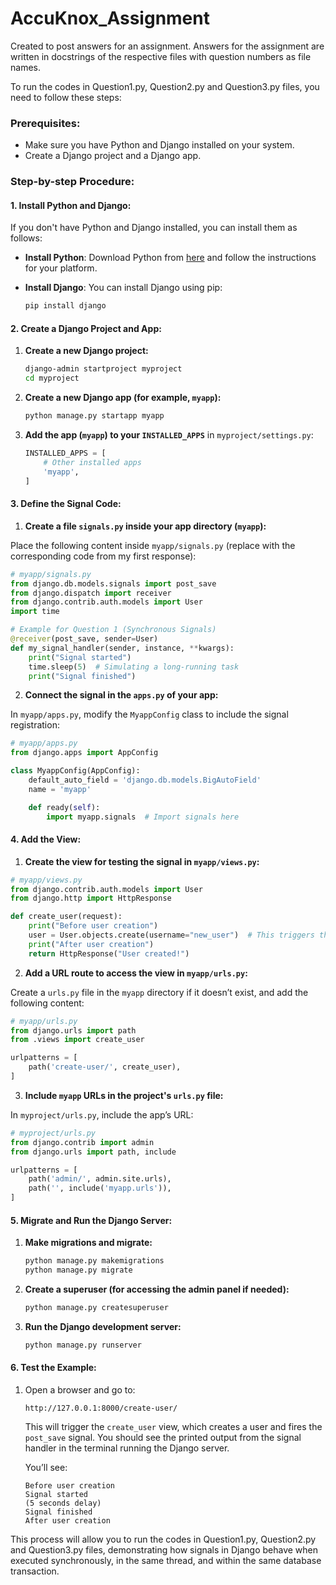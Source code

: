 # AccuKnox_Assignment
Created to post answers for an assignment. Answers for the assignment are written in docstrings of the respective files with question numbers as file names.

To run the codes in Question1.py, Question2.py and Question3.py files, you need to follow these steps:

### **Prerequisites:**
- Make sure you have Python and Django installed on your system.
- Create a Django project and a Django app.

### **Step-by-step Procedure:**

#### **1. Install Python and Django:**

If you don't have Python and Django installed, you can install them as follows:

- **Install Python**:
  Download Python from [here](https://www.python.org/downloads/) and follow the instructions for your platform.

- **Install Django**:
  You can install Django using pip:
  ```bash
  pip install django
  ```

#### **2. Create a Django Project and App:**

1. **Create a new Django project:**
   ```bash
   django-admin startproject myproject
   cd myproject
   ```

2. **Create a new Django app (for example, `myapp`):**
   ```bash
   python manage.py startapp myapp
   ```

3. **Add the app (`myapp`) to your `INSTALLED_APPS`** in `myproject/settings.py`:
   ```python
   INSTALLED_APPS = [
       # Other installed apps
       'myapp',
   ]
   ```

#### **3. Define the Signal Code:**

1. **Create a file `signals.py` inside your app directory (`myapp`):**

Place the following content inside `myapp/signals.py` (replace with the corresponding code from my first response):

```python
# myapp/signals.py
from django.db.models.signals import post_save
from django.dispatch import receiver
from django.contrib.auth.models import User
import time

# Example for Question 1 (Synchronous Signals)
@receiver(post_save, sender=User)
def my_signal_handler(sender, instance, **kwargs):
    print("Signal started")
    time.sleep(5)  # Simulating a long-running task
    print("Signal finished")
```

2. **Connect the signal in the `apps.py` of your app:**

In `myapp/apps.py`, modify the `MyappConfig` class to include the signal registration:

```python
# myapp/apps.py
from django.apps import AppConfig

class MyappConfig(AppConfig):
    default_auto_field = 'django.db.models.BigAutoField'
    name = 'myapp'

    def ready(self):
        import myapp.signals  # Import signals here
```

#### **4. Add the View:**

1. **Create the view for testing the signal in `myapp/views.py`:**

```python
# myapp/views.py
from django.contrib.auth.models import User
from django.http import HttpResponse

def create_user(request):
    print("Before user creation")
    user = User.objects.create(username="new_user")  # This triggers the post_save signal
    print("After user creation")
    return HttpResponse("User created!")
```

2. **Add a URL route to access the view in `myapp/urls.py`:**

Create a `urls.py` file in the `myapp` directory if it doesn’t exist, and add the following content:

```python
# myapp/urls.py
from django.urls import path
from .views import create_user

urlpatterns = [
    path('create-user/', create_user),
]
```

3. **Include `myapp` URLs in the project's `urls.py` file:**

In `myproject/urls.py`, include the app’s URL:

```python
# myproject/urls.py
from django.contrib import admin
from django.urls import path, include

urlpatterns = [
    path('admin/', admin.site.urls),
    path('', include('myapp.urls')),
]
```

#### **5. Migrate and Run the Django Server:**

1. **Make migrations and migrate:**
   ```bash
   python manage.py makemigrations
   python manage.py migrate
   ```

2. **Create a superuser (for accessing the admin panel if needed):**
   ```bash
   python manage.py createsuperuser
   ```

3. **Run the Django development server:**
   ```bash
   python manage.py runserver
   ```

#### **6. Test the Example:**

1. Open a browser and go to:
   ```
   http://127.0.0.1:8000/create-user/
   ```

   This will trigger the `create_user` view, which creates a user and fires the `post_save` signal. You should see the printed output from the signal handler in the terminal running the Django server.

   You’ll see:
   ```
   Before user creation
   Signal started
   (5 seconds delay)
   Signal finished
   After user creation
   ```

This process will allow you to run the codes in Question1.py, Question2.py and Question3.py files, demonstrating how signals in Django behave when executed synchronously, in the same thread, and within the same database transaction.
